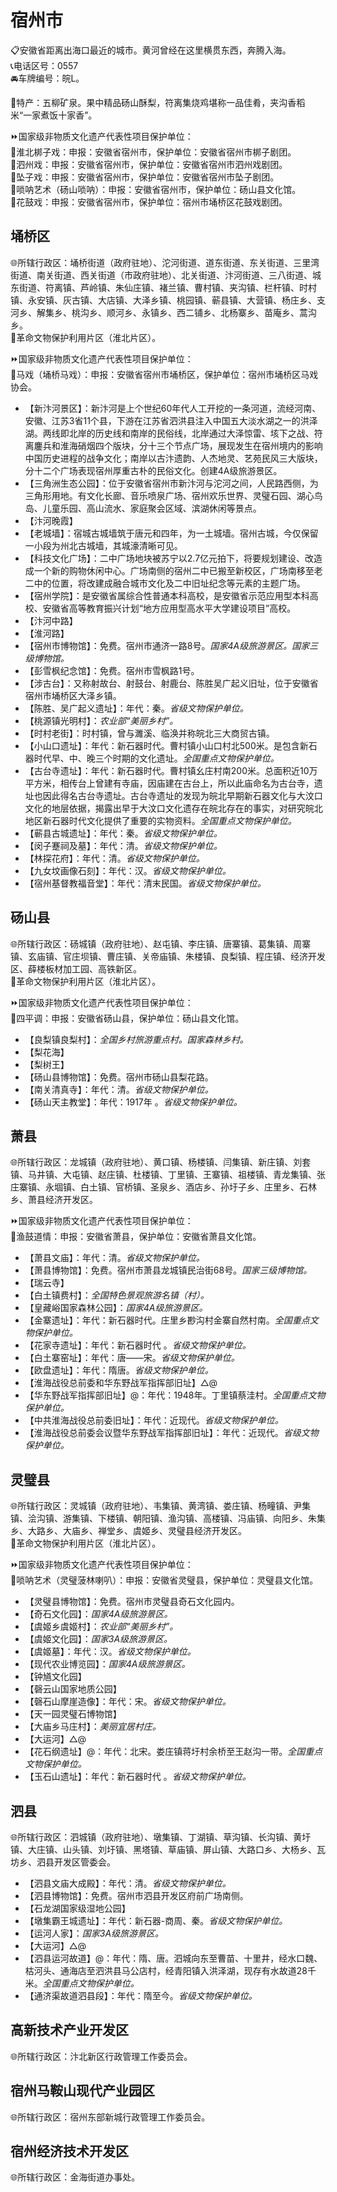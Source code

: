 # 宿州市  
📋安徽省距离出海口最近的城市。黄河曾经在这里横贯东西，奔腾入海。  
📞电话区号：0557  
🚘车牌编号：皖L。  

🧊特产：五柳矿泉。果中精品砀山酥梨，符离集烧鸡堪称一品佳肴，夹沟香稻米“一家煮饭十家香”。  
  
⏩国家级非物质文化遗产代表性项目保护单位：  
🔸淮北梆子戏：申报：安徽省宿州市，保护单位：安徽省宿州市梆子剧团。  
🔸泗州戏：申报：安徽省宿州市，保护单位：安徽省宿州市泗州戏剧团。  
🔸坠子戏：申报：安徽省宿州市，保护单位：安徽省宿州市坠子剧团。  
🔸唢呐艺术（砀山唢呐）：申报：安徽省宿州市，保护单位：砀山县文化馆。  
🔸花鼓戏：申报：安徽省宿州市，保护单位：宿州市埇桥区花鼓戏剧团。  

## 埇桥区  
🌐所辖行政区：埇桥街道（政府驻地）、沱河街道、道东街道、东关街道、三里湾街道、南关街道、西关街道（市政府驻地）、北关街道、汴河街道、三八街道、城东街道、符离镇、芦岭镇、朱仙庄镇、褚兰镇、曹村镇、夹沟镇、栏杆镇、时村镇、永安镇、灰古镇、大店镇、大泽乡镇、桃园镇、蕲县镇、大营镇、杨庄乡、支河乡、解集乡、桃沟乡、顺河乡、永镇乡、西二铺乡、北杨寨乡、苗庵乡、蒿沟乡。  
🚩革命文物保护利用片区（淮北片区）。  
  
⏩国家级非物质文化遗产代表性项目保护单位：  
🔸马戏（埇桥马戏）：申报：安徽省宿州市埇桥区，保护单位：宿州市埇桥区马戏协会。  
  
* 【新汴河景区】：新汴河是上个世纪60年代人工开挖的一条河道，流经河南、安徽、江苏3省11个县，下游在江苏省泗洪县注入中国五大淡水湖之一的洪泽湖。两线即北岸的历史线和南岸的民俗线，北岸通过大泽惊雷、垓下之战、符离鏖兵和淮海硝烟四个版块，分十三个节点广场，展现发生在宿州境内的影响中国历史进程的战争文化；南岸以古汴遗韵、人杰地灵、艺苑民风三大版块，分十二个广场表现宿州厚重古朴的民俗文化。创建4A级旅游景区。  
* 【三角洲生态公园】：位于安徽省宿州市新汴河与沱河之间，人民路西侧，为三角形用地。有文化长廊、音乐喷泉广场、宿州欢乐世界、灵璧石园、湖心鸟岛、儿童乐园、高山流水、家庭聚会区域、滨湖休闲等景点。  
* 【汴河晚霞】  
* 【老城墙】：宿城古城墙筑于唐元和四年，为一土城墙。宿州古城，今仅保留一小段为州北古城墙，其城濠清晰可见。  
* 【科技文化广场】：二中广场地块被苏宁以2.7亿元拍下，将要规划建设、改造成一个新的购物休闲中心。广场南侧的宿州二中已搬至新校区，广场南移至老二中的位置，将改建成融合城市文化及二中旧址纪念等元素的主题广场。  
* 【宿州学院】：是安徽省属综合性普通本科高校，是安徽省示范应用型本科高校、安徽省高等教育振兴计划“地方应用型高水平大学建设项目”高校。  
* 【汴河中路】  
* 【淮河路】  
* 【宿州市博物馆】：免费。宿州市通济一路8号。*国家4A级旅游景区。国家三级博物馆。*  
* 【彭雪枫纪念馆】：免费。宿州市雪枫路1号。  
* 【涉古台】：又称射故台、射鼓台、射鹿台、陈胜吴广起义旧址，位于安徽省宿州市埇桥区大泽乡镇。  
* 【陈胜、吴广起义遗址】：年代：秦。*省级文物保护单位。*  
* 【桃源镇光明村】：*农业部“美丽乡村”。*  
* 【时村老街】：时村镇，曾与濉溪、临涣并称皖北三大商贸古镇。  
* 【小山口遗址】：年代：新石器时代。曹村镇小山口村北500米。是包含新石器时代早、中、晚三个时期的文化遗址。*全国重点文物保护单位。*  
* 【古台寺遗址】：年代：新石器时代。曹村镇幺庄村南200米。总面积近10万平方米，相传台上曾建有寺庙，因庙建在古台上，所以此庙命名为古台寺，遗址也因此得名古台寺遗址。古台寺遗址的发现为皖北早期新石器文化与大汶口文化的地层依据，揭露出早于大汶口文化遗存在皖北存在的事实，对研究皖北地区新石器时代文化提供了重要的实物资料。*全国重点文物保护单位。*  
* 【蕲县古城遗址】：年代：秦。*省级文物保护单位。*
* 【闵子蹇祠及墓】：年代：清。*省级文物保护单位。*
* 【林探花府】：年代：清。*省级文物保护单位。*
* 【九女坟画像石刻】：年代：汉。*省级文物保护单位。*
* 【宿州基督教福音堂】：年代：清末民国。*省级文物保护单位。*  

## 砀山县  
🌐所辖行政区：砀城镇（政府驻地）、赵屯镇、李庄镇、唐寨镇、葛集镇、周寨镇、玄庙镇、官庄坝镇、曹庄镇、关帝庙镇、朱楼镇、良梨镇、程庄镇、经济开发区、薛楼板材加工园、高铁新区。  
🚩革命文物保护利用片区（淮北片区）。  
  
⏩国家级非物质文化遗产代表性项目保护单位：  
🔸四平调：申报：安徽省砀山县，保护单位：砀山县文化馆。  
 
* 【良梨镇良梨村】：*全国乡村旅游重点村。国家森林乡村。*  
* 【梨花海】  
* 【梨树王】  
* 【砀山县博物馆】：免费。宿州市砀山县梨花路。  
* 【南关清真寺】：年代：清。*省级文物保护单位。*
* 【砀山天主教堂】：年代：1917年 。*省级文物保护单位。*  

## 萧县  
🌐所辖行政区：龙城镇（政府驻地）、黄口镇、杨楼镇、闫集镇、新庄镇、刘套镇、马井镇、大屯镇、赵庄镇、杜楼镇、丁里镇、王寨镇、祖楼镇、青龙集镇、张庄寨镇、永堌镇、白土镇、官桥镇、圣泉乡、酒店乡、孙圩子乡、庄里乡、石林乡、萧县经济开发区。  
  
⏩国家级非物质文化遗产代表性项目保护单位：  
🔸渔鼓道情：申报：安徽省萧县，保护单位：安徽省萧县文化馆。  
  
* 【萧县文庙】：年代：清。*省级文物保护单位。*
* 【萧县博物馆】：免费。宿州市萧县龙城镇民治街68号。*国家三级博物馆。*  
* 【瑞云寺】  
* 【白土镇费村】：*全国特色景观旅游名镇（村）。*  
* 【皇藏峪国家森林公园】：*国家4A级旅游景区。*  
* 【金寨遗址】：年代：新石器时代。庄里乡尠沟村金寨自然村南。*全国重点文物保护单位。*  
* 【花家寺遗址】：年代：新石器时代 。*省级文物保护单位。*
* 【白土寨窑址】：年代：唐——宋。*省级文物保护单位。*
* 【欧盘遗址】：年代：隋唐。*省级文物保护单位。*
* 【淮海战役总前委和华东野战军指挥部旧址】△@
* 【华东野战军指挥部旧址】@：年代：1948年。丁里镇蔡洼村。*全国重点文物保护单位。*  
* 【中共淮海战役总前委旧址】：年代：近现代。*省级文物保护单位。*
* 【淮海战役总前委会议暨华东野战军指挥部旧址】：年代：近现代。*省级文物保护单位。*  

## 灵璧县  
🌐所辖行政区：灵城镇（政府驻地）、韦集镇、黄湾镇、娄庄镇、杨疃镇、尹集镇、浍沟镇、游集镇、下楼镇、朝阳镇、渔沟镇、高楼镇、冯庙镇、向阳乡、朱集乡、大路乡、大庙乡、禅堂乡、虞姬乡、灵璧县经济开发区。  
🚩革命文物保护利用片区（淮北片区）。  
  
⏩国家级非物质文化遗产代表性项目保护单位：  
🔸唢呐艺术（灵璧菠林喇叭）：申报：安徽省灵璧县，保护单位：灵璧县文化馆。  
  
* 【灵璧县博物馆】：免费。宿州市灵璧县奇石文化园内。  
* 【奇石文化园】：*国家4A级旅游景区。*  
* 【虞姬乡虞姬村】：*农业部“美丽乡村”。*  
* 【虞姬文化园】：*国家3A级旅游景区。*  
* 【虞姬墓】：年代：汉。*省级文物保护单位。*
* 【现代农业博览园】：*国家4A级旅游景区。*  
* 【钟馗文化园】  
* 【磬云山国家地质公园】  
* 【磬石山摩崖造像】：年代：宋。*省级文物保护单位。*  
* 【天一园灵璧石博物馆】  
* 【大庙乡马庄村】：*美丽宜居村庄。*  
* 【大运河】△@ 
* 【花石纲遗址】@：年代：北宋。娄庄镇蒋圩村余桥至王赵沟一带。*全国重点文物保护单位。*  
* 【玉石山遗址】：年代：新石器时代 。*省级文物保护单位。*

## 泗县  
🌐所辖行政区：泗城镇（政府驻地）、墩集镇、丁湖镇、草沟镇、长沟镇、黄圩镇、大庄镇、山头镇、刘圩镇、黑塔镇、草庙镇、屏山镇、大路口乡、大杨乡、瓦坊乡、泗县开发区管委会。  
  
* 【泗县文庙大成殿】：年代：清。*省级文物保护单位。*
* 【泗县博物馆】：免费。宿州市泗县开发区府前广场南侧。  
* 【石龙湖国家级湿地公园】  
* 【墩集霸王城遗址】：年代：新石器-商周、秦。*省级文物保护单位。*
* 【运河人家】：*国家3A级旅游景区。*  
* 【大运河】△@ 
* 【泗县运河故道】@：年代：隋、唐。泗城向东至曹苗、十里井，经水口魏、枯河头、通海店至泗洪县马公店村，经青阳镇入洪泽湖，现存有水故道28千米。*全国重点文物保护单位。*  
* 【通济渠故道泗县段】：年代：隋至今。*省级文物保护单位。*
  
## 高新技术产业开发区  
🌐所辖行政区：汴北新区行政管理工作委员会。 

## 宿州马鞍山现代产业园区  
🌐所辖行政区：宿州东部新城行政管理工作委员会。  
  
## 宿州经济技术开发区
🌐所辖行政区：金海街道办事处。